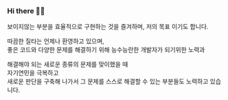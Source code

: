 
### Hi there 👋👋

보이지않는 부분을 효율적으로 구현하는 것을 즐겨하며, 저의 목표 이기도 합니다.

따끔한 질타는 언제나 환영하고 있으며,<br>
좋은 코드와 다양한 문제를 해결하기 위해 능수능란한 개발자가 되기위한 노력과<br>

해결해야 되는 새로운 종류의 문제를 맞이했을 때<br>
자기연민을 극복하고<br>
새로운 판단을 구축해 나가서 그 문제를 스스로 해결할 수 있는 부분들도 노력하고 있습니다.

<!--
**lsh955/lsh955** is a ✨ _special_ ✨ repository because its `README.md` (this file) appears on your GitHub profile.

Here are some ideas to get you started:

- 🔭 I’m currently working on ...
- 🌱 I’m currently learning ...
- 👯 I’m looking to collaborate on ...
- 🤔 I’m looking for help with ...
- 💬 Ask me about ...
- 📫 How to reach me: ...
- 😄 Pronouns: ...
- ⚡ Fun fact: ...
-->
